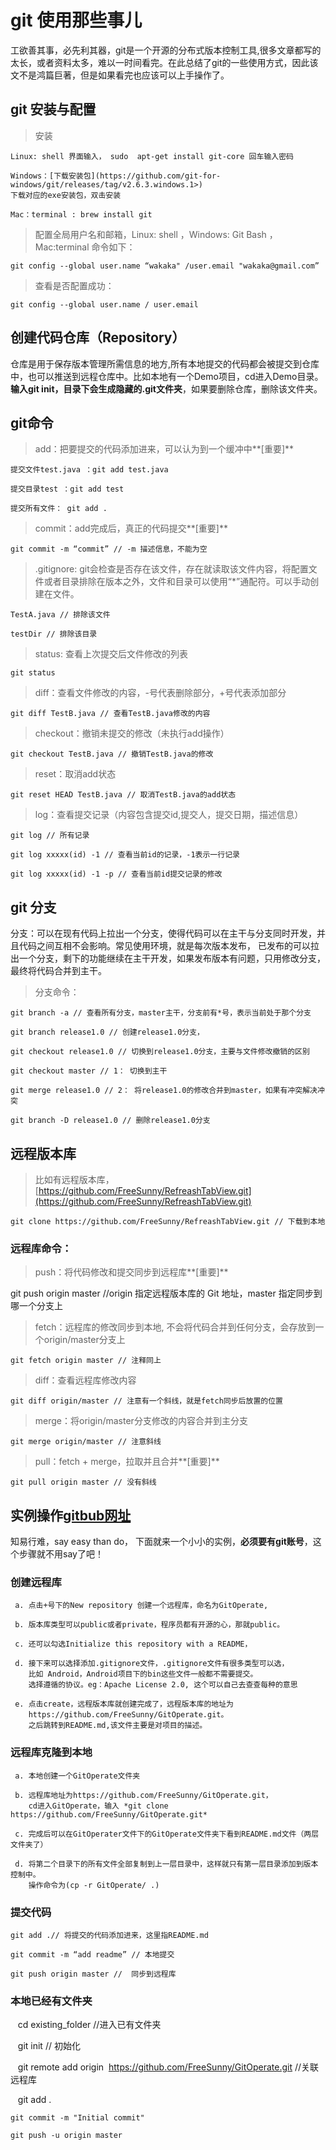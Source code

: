 # git 使用那些事儿


工欲善其事，必先利其器，git是一个开源的分布式版本控制工具,很多文章都写的太长，或者资料太多，难以一时间看完。在此总结了git的一些使用方式，因此该文不是鸿篇巨著，但是如果看完也应该可以上手操作了。

## git 安装与配置

> 安装

    Linux: shell 界面输入， sudo  apt-get install git-core 回车输入密码

    Windows：[下载安装包](https://github.com/git-for-windows/git/releases/tag/v2.6.3.windows.1>) 
    下载对应的exe安装包，双击安装

    Mac：terminal : brew install git

> 配置全局用户名和邮箱，Linux: shell ，Windows: Git Bash ，Mac:terminal 命令如下：

    git config --global user.name “wakaka" /user.email "wakaka@gmail.com”
 
> 查看是否配置成功：

    git config --global user.name / user.email

## 创建代码仓库（Repository）

仓库是用于保存版本管理所需信息的地方,所有本地提交的代码都会被提交到仓库中，也可以推送到远程仓库中。比如本地有一个Demo项目，cd进入Demo目录。**输入git init，目录下会生成隐藏的.git文件夹**，如果要删除仓库，删除该文件夹。

## git命令

> add：把要提交的代码添加进来，可以认为到一个缓冲中**[重要]**

    提交文件test.java ：git add test.java

    提交目录test ：git add test

    提交所有文件： git add .

> commit：add完成后，真正的代码提交**[重要]**

    git commit -m “commit” // -m 描述信息，不能为空

> .gitignore: git会检查是否存在该文件，存在就读取该文件内容，将配置文件或者目录排除在版本之外，文件和目录可以使用“\*”通配符。可以手动创建在文件。

    TestA.java // 排除该文件

    testDir // 排除该目录

> status: 查看上次提交后文件修改的列表

    git status

> diff：查看文件修改的内容，-号代表删除部分，+号代表添加部分

    git diff TestB.java // 查看TestB.java修改的内容

> checkout：撤销未提交的修改（未执行add操作）

    git checkout TestB.java // 撤销TestB.java的修改

> reset：取消add状态

    git reset HEAD TestB.java // 取消TestB.java的add状态

> log：查看提交记录（内容包含提交id,提交人，提交日期，描述信息）

    git log // 所有记录

    git log xxxxx(id) -1 // 查看当前id的记录，-1表示一行记录

    git log xxxxx(id) -1 -p // 查看当前id提交记录的修改

## git 分支

分支：可以在现有代码上拉出一个分支，使得代码可以在主干与分支同时开发，并且代码之间互相不会影响。常见使用环境，就是每次版本发布，
已发布的可以拉出一个分支，剩下的功能继续在主干开发，如果发布版本有问题，只用修改分支，最终将代码合并到主干。

> 分支命令：

    git branch -a // 查看所有分支，master主干，分支前有*号，表示当前处于那个分支

    git branch release1.0 // 创建release1.0分支，

    git checkout release1.0 // 切换到release1.0分支，主要与文件修改撤销的区别

    git checkout master // 1： 切换到主干

    git merge release1.0 // 2： 将release1.0的修改合并到master，如果有冲突解决冲突

    git branch -D release1.0 // 删除release1.0分支

## 远程版本库

> 比如有远程版本库，[https://github.com/FreeSunny/RefreashTabView.git](https://github.com/FreeSunny/RefreashTabView.git)

    git clone https://github.com/FreeSunny/RefreashTabView.git // 下载到本地

### 远程库命令：

> push：将代码修改和提交同步到远程库**[重要]**

  git push origin master //origin 指定远程版本库的 Git 地址，master 指定同步到哪一个分支上

> fetch：远程库的修改同步到本地, 不会将代码合并到任何分支，会存放到一个origin/master分支上

    git fetch origin master // 注释同上

> diff：查看远程库修改内容

    git diff origin/master // 注意有一个斜线，就是fetch同步后放置的位置

> merge：将origin/master分支修改的内容合并到主分支

    git merge origin/master // 注意斜线

> pull：fetch + merge，拉取并且合并**[重要]**

    git pull origin master // 没有斜线

## 实例操作[gitbub网址](https://github.com/)

知易行难，say easy than do， 下面就来一个小小的实例，**必须要有git账号**，这个步骤就不用say了吧！

### 创建远程库 

     a. 点击+号下的New repository 创建一个远程库，命名为GitOperate,

     b. 版本库类型可以public或者private，程序员都有开源的心，那就public。

     c. 还可以勾选Initialize this repository with a README，

     d. 接下来可以选择添加.gitignore文件，.gitignore文件有很多类型可以选，
        比如 Android，Android项目下的bin这些文件一般都不需要提交。 
        选择遵循的协议。eg：Apache License 2.0, 这个可以自己去查查每种的意思

     e. 点击create，远程版本库就创建完成了，远程版本库的地址为
        https://github.com/FreeSunny/GitOperate.git。
        之后跳转到README.md,该文件主要是对项目的描述。

### 远程库克隆到本地

     a. 本地创建一个GitOperate文件夹

     b. 远程库地址为https://github.com/FreeSunny/GitOperate.git，
        cd进入GitOperate，输入 *git clone https://github.com/FreeSunny/GitOperate.git*

     c. 完成后可以在GitOperater文件下的GitOperate文件夹下看到README.md文件（两层文件夹了）

     d. 将第二个目录下的所有文件全部复制到上一层目录中，这样就只有第一层目录添加到版本控制中。
        操作命令为(cp -r GitOperate/ .)

### 提交代码

    git add .// 将提交的代码添加进来，这里指README.md

    git commit -m “add readme” // 本地提交

    git push origin master //  同步到远程库

[1]: https://github.com/git-for-windows/git/releases/tag/v2.6.3.windows.1

### 本地已经有文件夹
    
    cd existing_folder //进入已有文件夹
    
    git init // 初始化
    
    git remote add origin  https://github.com/FreeSunny/GitOperate.git //关联远程库
    
    git add .
    
    git commit -m "Initial commit"
    
    git push -u origin master
    

